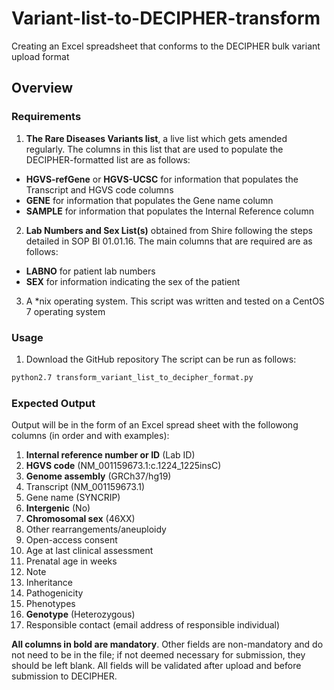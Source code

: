 # Variant-list-to-DECIPHER-transform
Creating an Excel spreadsheet that conforms to the DECIPHER bulk variant upload format

## Overview
### Requirements

1. **The Rare Diseases Variants list**, a live list which gets amended regularly. The columns in this list that are used to populate the DECIPHER-formatted list are as follows:

  *	**HGVS-refGene** or **HGVS-UCSC**  for information that populates the Transcript and HGVS code columns
  *	**GENE** for information that populates the Gene name column
  *	**SAMPLE** for information that populates the Internal Reference column
  
2. **Lab Numbers and Sex List(s)** obtained from Shire following the steps detailed in SOP BI 01.01.16. The main columns that are required are as follows:

  * **LABNO** for patient lab numbers
  * **SEX** for information indicating the sex of the patient

3. A \*nix operating system. This script was written and tested on a CentOS 7 operating system
  
### Usage
1. Download the GitHub repository
The script can be run as follows:
```bash
python2.7 transform_variant_list_to_decipher_format.py
```

### Expected Output
Output will be in the form of an Excel spread sheet with the followong columns (in order and with examples):

1.	**Internal reference number or ID** (Lab ID)
2.	**HGVS code** (NM_001159673.1:c.1224_1225insC)
3.	**Genome assembly** (GRCh37/hg19)
4.	Transcript (NM_001159673.1)
5.	Gene name (SYNCRIP)
6.	**Intergenic** (No)
7.	**Chromosomal sex** (46XX)
8.	Other rearrangements/aneuploidy
9.	Open-access consent
10.	Age at last clinical assessment
11.	Prenatal age in weeks
12.	Note
13.	Inheritance
14.	Pathogenicity
15.	Phenotypes
16.	**Genotype** (Heterozygous)
17.	Responsible contact (email address of responsible individual)

**All columns in bold are mandatory**. Other fields are non-mandatory and do not need to be in the file; if not deemed necessary for submission, they should be left blank. All fields will be validated after upload and before submission to DECIPHER.

